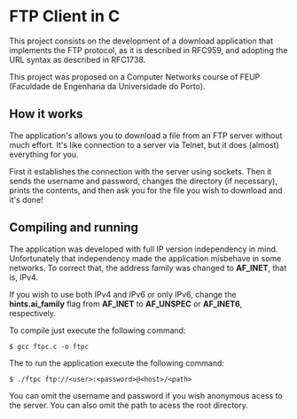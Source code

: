 # FTP Client in C

This project consists on the development of a download application that implements the FTP protocol, as it is described in RFC959, and adopting the URL syntax as described in RFC1738.

This project was proposed on a Computer Networks course of FEUP (Faculdade de Engenharia da Universidade do Porto).

## How it works

The application's allows you to download a file from an FTP server without much effort. It's like connection to a server via Telnet, but it does (almost) everything for you.

First it establishes the connection with the server using sockets. Then it sends the username and password, changes the directory (if necessary), prints the contents, and then ask you for the file you wish to download and it's done!

## Compiling and running

The application was developed with full IP version independency in mind. Unfortunately that independency made the application misbehave in some networks. To correct that, the address family was changed to **AF_INET**, that is, IPv4.

If you wish to use both IPv4 and IPv6 or only IPv6, change the **hints.ai_family** flag from **AF_INET** to **AF_UNSPEC** or **AF_INET6**, respectively.

To compile just execute the following command:

    $ gcc ftpc.c -o ftpc

The to run the application execute the following command:

    $ ./ftpc ftp://<user>:<password>@<host>/<path>
  
You can omit the username and password if you wish anonymous acess to the server. You can also omit the path to acess the root directory.






